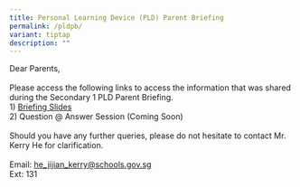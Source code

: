 ```yaml
---
title: Personal Learning Device (PLD) Parent Briefing
permalink: /pldpb/
variant: tiptap
description: ""
---
```

<p>Dear Parents,&nbsp;<br><br>Please access the following links to access the information that was shared during the Secondary 1 PLD Parent Briefing.<br>1) <a href="/files/Sec 1 Registration/NDLP_General_Parent_Briefing_Slides_2024_UPLOAD_VERSION.pdf" rel="noopener noreferrer nofollow" target="_blank">Briefing Slides</a><strong><u><br></u></strong>2) Question @ Answer Session (Coming Soon)<br><br>Should you have any further queries, please do not hesitate to contact Mr. Kerry He for clarification.<br><br>Email: <a href="https://docs.google.com/presentation/d/1doHeK71tW5M_aVFwWPwaZp3k45r_FmvLylGppBkJJBs/edit?usp=sharing" rel="noopener noreferrer nofollow" target="_blank">he_jijian_kerry@schools.gov.sg</a><br>Ext: 131</p>